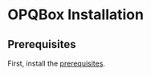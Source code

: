 # OPQBox Installation

## Prerequisites

First, install the [prerequisites](../installation-prerequisites.html).
